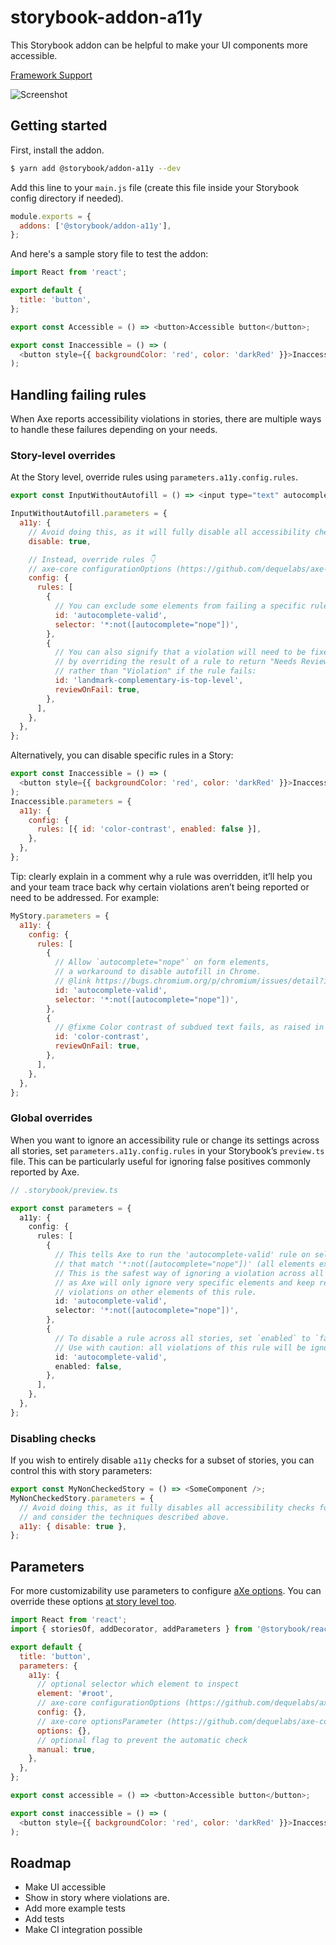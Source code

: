 # storybook-addon-a11y

This Storybook addon can be helpful to make your UI components more accessible.

[Framework Support](https://storybook.js.org/docs/react/api/frameworks-feature-support)

![Screenshot](https://raw.githubusercontent.com/storybookjs/storybook/next/code/addons/a11y/docs/screenshot.png)

## Getting started

First, install the addon.

```sh
$ yarn add @storybook/addon-a11y --dev
```

Add this line to your `main.js` file (create this file inside your Storybook config directory if needed).

```js
module.exports = {
  addons: ['@storybook/addon-a11y'],
};
```

And here's a sample story file to test the addon:

```js
import React from 'react';

export default {
  title: 'button',
};

export const Accessible = () => <button>Accessible button</button>;

export const Inaccessible = () => (
  <button style={{ backgroundColor: 'red', color: 'darkRed' }}>Inaccessible button</button>
);
```

## Handling failing rules

When Axe reports accessibility violations in stories, there are multiple ways to handle these failures depending on your needs.

### Story-level overrides

At the Story level, override rules using `parameters.a11y.config.rules`.

```js
export const InputWithoutAutofill = () => <input type="text" autocomplete="nope" />;

InputWithoutAutofill.parameters = {
  a11y: {
    // Avoid doing this, as it will fully disable all accessibility checks for this story.
    disable: true,

    // Instead, override rules 👇
    // axe-core configurationOptions (https://github.com/dequelabs/axe-core/blob/develop/doc/API.md#parameters-1)
    config: {
      rules: [
        {
          // You can exclude some elements from failing a specific rule:
          id: 'autocomplete-valid',
          selector: '*:not([autocomplete="nope"])',
        },
        {
          // You can also signify that a violation will need to be fixed in the future
          // by overriding the result of a rule to return "Needs Review"
          // rather than "Violation" if the rule fails:
          id: 'landmark-complementary-is-top-level',
          reviewOnFail: true,
        },
      ],
    },
  },
};
```

Alternatively, you can disable specific rules in a Story:

```js
export const Inaccessible = () => (
  <button style={{ backgroundColor: 'red', color: 'darkRed' }}>Inaccessible button</button>
);
Inaccessible.parameters = {
  a11y: {
    config: {
      rules: [{ id: 'color-contrast', enabled: false }],
    },
  },
};
```

Tip: clearly explain in a comment why a rule was overridden, it’ll help you and your team trace back why certain violations aren’t being reported or need to be addressed. For example:

```js
MyStory.parameters = {
  a11y: {
    config: {
      rules: [
        {
          // Allow `autocomplete="nope"` on form elements,
          // a workaround to disable autofill in Chrome.
          // @link https://bugs.chromium.org/p/chromium/issues/detail?id=468153
          id: 'autocomplete-valid',
          selector: '*:not([autocomplete="nope"])',
        },
        {
          // @fixme Color contrast of subdued text fails, as raised in issue #123.
          id: 'color-contrast',
          reviewOnFail: true,
        },
      ],
    },
  },
};
```

### Global overrides

When you want to ignore an accessibility rule or change its settings across all stories, set `parameters.a11y.config.rules` in your Storybook’s `preview.ts` file. This can be particularly useful for ignoring false positives commonly reported by Axe.

```ts
// .storybook/preview.ts

export const parameters = {
  a11y: {
    config: {
      rules: [
        {
          // This tells Axe to run the 'autocomplete-valid' rule on selectors
          // that match '*:not([autocomplete="nope"])' (all elements except [autocomplete="nope"]).
          // This is the safest way of ignoring a violation across all stories,
          // as Axe will only ignore very specific elements and keep reporting
          // violations on other elements of this rule.
          id: 'autocomplete-valid',
          selector: '*:not([autocomplete="nope"])',
        },
        {
          // To disable a rule across all stories, set `enabled` to `false`.
          // Use with caution: all violations of this rule will be ignored!
          id: 'autocomplete-valid',
          enabled: false,
        },
      ],
    },
  },
};
```

### Disabling checks

If you wish to entirely disable `a11y` checks for a subset of stories, you can control this with story parameters:

```js
export const MyNonCheckedStory = () => <SomeComponent />;
MyNonCheckedStory.parameters = {
  // Avoid doing this, as it fully disables all accessibility checks for this story,
  // and consider the techniques described above.
  a11y: { disable: true },
};
```

## Parameters

For more customizability use parameters to configure [aXe options](https://github.com/dequelabs/axe-core/blob/develop/doc/API.md#api-name-axeconfigure).
You can override these options [at story level too](https://storybook.js.org/docs/react/configure/features-and-behavior#per-story-options).

```js
import React from 'react';
import { storiesOf, addDecorator, addParameters } from '@storybook/react';

export default {
  title: 'button',
  parameters: {
    a11y: {
      // optional selector which element to inspect
      element: '#root',
      // axe-core configurationOptions (https://github.com/dequelabs/axe-core/blob/develop/doc/API.md#parameters-1)
      config: {},
      // axe-core optionsParameter (https://github.com/dequelabs/axe-core/blob/develop/doc/API.md#options-parameter)
      options: {},
      // optional flag to prevent the automatic check
      manual: true,
    },
  },
};

export const accessible = () => <button>Accessible button</button>;

export const inaccessible = () => (
  <button style={{ backgroundColor: 'red', color: 'darkRed' }}>Inaccessible button</button>
);
```

## Roadmap

- Make UI accessible
- Show in story where violations are.
- Add more example tests
- Add tests
- Make CI integration possible
